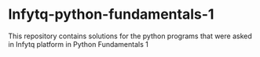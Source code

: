 # Infytq-python-fundamentals-1

This repository contains solutions for the python programs that were asked in Infytq platform in Python Fundamentals 1
